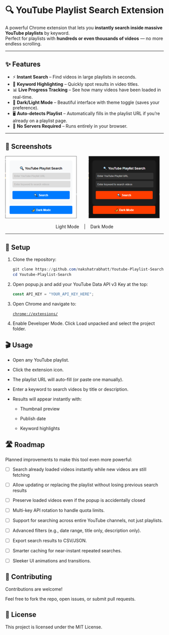 # 🔍 YouTube Playlist Search Extension  

A powerful Chrome extension that lets you **instantly search inside massive YouTube playlists** by keyword.  
Perfect for playlists with **hundreds or even thousands of videos** — no more endless scrolling.  

---

## ✨ Features
- ⚡ **Instant Search** – Find videos in large playlists in seconds.  
- 🎯 **Keyword Highlighting** – Quickly spot results in video titles.  
- 📊 **Live Progress Tracking** – See how many videos have been loaded in real-time.  
- 🎨 **Dark/Light Mode** – Beautiful interface with theme toggle (saves your preference).  
- 🖥 **Auto-detects Playlist** – Automatically fills in the playlist URL if you’re already on a playlist page.  
- 🔑 **No Servers Required** – Runs entirely in your browser.  

---

## 📸 Screenshots

<p float="center">
  <img src="screenshots/light-mode.png" width="45%" style="margin-right:10px;" />
  <span style="display:inline-block; vertical-align:middle; width:10px;">&nbsp;</span>
  <img src="screenshots/dark-mode.png" width="45%" style="margin-left:10px;" />
</p>
<p align="center">
  Light Mode &nbsp;&nbsp; | &nbsp;&nbsp; Dark Mode
</p>


---

## 🚀 Setup

1. Clone the repository:
   ```powershell
   git clone https://github.com/nakshatrabhatt/Youtube-Playlist-Search.git
   cd Youtube-Playlist-Search
   ```
2. Open popup.js and add your YouTube Data API v3 Key at the top:
    ```javascript   
    const API_KEY = "YOUR_API_KEY_HERE";
    ```
3. Open Chrome and navigate to:

    [`chrome://extensions/`](chrome://extensions/)

4. Enable Developer Mode. Click Load unpacked and select the project folder.

## 🎬 Usage

- Open any YouTube playlist.

- Click the extension icon.

- The playlist URL will auto-fill (or paste one manually).

- Enter a keyword to search videos by title or description.

- Results will appear instantly with:

    - Thumbnail preview

    - Publish date

    - Keyword highlights

## 🛣 Roadmap

Planned improvements to make this tool even more powerful:

* [ ] Search already loaded videos instantly while new videos are still fetching

* [ ] Allow updating or replacing the playlist without losing previous search results

* [ ] Preserve loaded videos even if the popup is accidentally closed

* [ ] Multi-key API rotation to handle quota limits.

* [ ] Support for searching across entire YouTube channels, not just playlists.

* [ ] Advanced filters (e.g., date range, title only, description only).

* [ ] Export search results to CSV/JSON.

* [ ] Smarter caching for near-instant repeated searches.

* [ ] Sleeker UI animations and transitions.

## 🤝 Contributing

Contributions are welcome!

Feel free to fork the repo, open issues, or submit pull requests.

## 📜 License

This project is licensed under the MIT License.